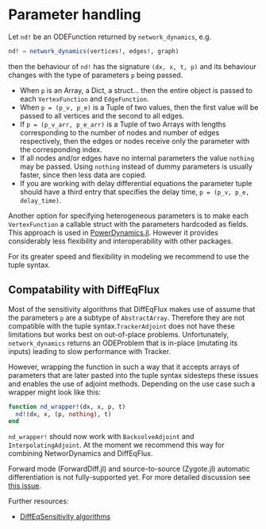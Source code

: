 # Parameter handling

Let `nd!` be an ODEFunction returned by `network_dynamics`, e.g.

```julia
nd! = network_dynamics(vertices!, edges!, graph)
```

 then the behaviour of `nd!` has the signature `(dx, x, t, p)` and its behaviour changes with the type of parameters `p` being passed.

  * When `p` is an Array, a Dict, a struct... then the entire object is passed to each `VertexFunction` and `EdgeFunction`.
  * When `p = (p_v, p_e)` is a Tuple of two values, then the first value will be passed to all vertices and the second to all edges.
  * If `p = (p_v_arr, p_e_arr)` is a Tuple of two Arrays with lengths corresponding to the number of nodes and number of edges respectively, then the edges or nodes receive only the parameter with the corresponding index.
  * If all nodes and/or edges have no internal parameters the value `nothing` may be passed. Using `nothing` instead of dummy parameters is usually faster, since then less data are copied.
  * If you are working with delay differential equations the parameter tuple should have a third entry that specifies the delay time, `p = (p_v, p_e, delay_time)`.

Another option for specifying heterogeneous parameters is to make each `VertexFunction` a callable struct with the parameters hardcoded as fields. This approach is used in [PowerDynamics.jl](https://github.com/JuliaEnergy/PowerDynamics.jl). However it provides considerably less flexibility and interoperability with other packages.

For its greater speed and flexibility in modeling we recommend to use the tuple syntax.



## Compatability with DiffEqFlux

Most of the sensitivity algorithms that DiffEqFlux makes use of assume that the parameters `p` are a subtype of `AbstractArray`. Therefore they are not compatible with the tuple syntax.`TrackerAdjoint` does not have these limitations but works best on out-of-place problems. Unfortunately, `network_dynamics` returns an ODEProblem that is in-place (mutating its inputs) leading to slow performance with Tracker.

However, wrapping the function in such a way that it accepts arrays of parameters that are later pasted into the tuple syntax sidesteps these issues and enables the use of adjoint methods. Depending on the use case such a wrapper might look like this:

```julia
function nd_wrapper!(dx, x, p, t)
  nd!(dx, x, (p, nothing), t)
end
```

`nd_wrapper!` should now work with `BacksolveAdjoint` and `InterpolatingAdjoint`. At the moment we recommend this way for combining NetworDynamics and DiffEqFlux.

Forward mode (ForwardDiff.jl) and source-to-source (Zygote.jl)  automatic differentiation  is not fully-supported yet. For more detailed discussion see [this issue](https://github.com/FHell/NetworkDynamics.jl/issues/34).

Further resources:

* [DiffEqSensitivity algorithms](https://docs.sciml.ai/stable/analysis/sensitivity/#Sensitivity-Algorithms-1)

